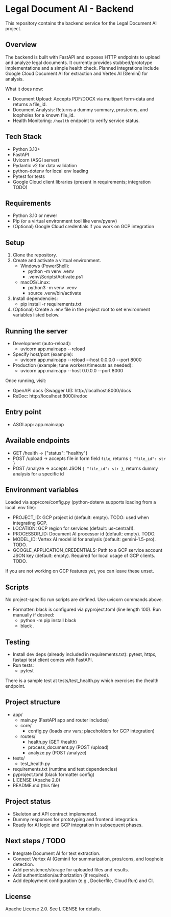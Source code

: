 # Legal Document AI - Backend

This repository contains the backend service for the Legal Document AI project.

## Overview
The backend is built with FastAPI and exposes HTTP endpoints to upload and analyze legal documents. 
It currently provides stubbed/prototype implementations and a simple health check. 
Planned integrations include Google Cloud Document AI for extraction and Vertex AI (Gemini) for analysis.

What it does now:
- Document Upload: Accepts PDF/DOCX via multipart form-data and returns a file_id.
- Document Analysis: Returns a dummy summary, pros/cons, and loopholes for a known file_id.
- Health Monitoring: `/health` endpoint to verify service status.

## Tech Stack
- Python 3.10+
- FastAPI
- Uvicorn (ASGI server)
- Pydantic v2 for data validation
- python-dotenv for local env loading
- Pytest for tests
- Google Cloud client libraries (present in requirements; integration TODO)

## Requirements
- Python 3.10 or newer
- Pip (or a virtual environment tool like venv/pyenv)
- (Optional) Google Cloud credentials if you work on GCP integration

## Setup
1. Clone the repository.
2. Create and activate a virtual environment.
   - Windows (PowerShell):
     - python -m venv .venv
     - .venv\\Scripts\\Activate.ps1
   - macOS/Linux:
     - python3 -m venv .venv
     - source .venv/bin/activate
3. Install dependencies:
   - pip install -r requirements.txt
4. (Optional) Create a .env file in the project root to set environment variables listed below.

## Running the server
- Development (auto-reload):
  - uvicorn app.main:app --reload
- Specify host/port (example):
  - uvicorn app.main:app --reload --host 0.0.0.0 --port 8000
- Production (example; tune workers/timeouts as needed):
  - uvicorn app.main:app --host 0.0.0.0 --port 8000

Once running, visit:
- OpenAPI docs (Swagger UI): http://localhost:8000/docs
- ReDoc: http://localhost:8000/redoc

## Entry point
- ASGI app: app.main:app

## Available endpoints
- GET /health → {"status": "healthy"}
- POST /upload → accepts file in form field `file`, returns `{ "file_id": str }`
- POST /analyze → accepts JSON `{ "file_id": str }`, returns dummy analysis for a specific id

## Environment variables
Loaded via app/core/config.py (python-dotenv supports loading from a local .env file):
- PROJECT_ID: GCP project id (default: empty). TODO: used when integrating GCP.
- LOCATION: GCP region for services (default: us-central1).
- PROCESSOR_ID: Document AI processor id (default: empty). TODO.
- MODEL_ID: Vertex AI model id for analysis (default: gemini-1.5-pro). TODO.
- GOOGLE_APPLICATION_CREDENTIALS: Path to a GCP service account JSON key (default: empty). Required for local usage of GCP clients. TODO.

If you are not working on GCP features yet, you can leave these unset.

## Scripts
No project-specific run scripts are defined. Use uvicorn commands above.
- Formatter: black is configured via pyproject.toml (line length 100). Run manually if desired:
  - python -m pip install black
  - black .

## Testing
- Install dev deps (already included in requirements.txt): pytest, httpx, fastapi test client comes with FastAPI.
- Run tests:
  - pytest

There is a sample test at tests/test_health.py which exercises the /health endpoint.

## Project structure
- app/
  - main.py (FastAPI app and router includes)
  - core/
    - config.py (loads env vars; placeholders for GCP integration)
  - routes/
    - health.py (GET /health)
    - process_document.py (POST /upload)
    - analyze.py (POST /analyze)
- tests/
  - test_health.py
- requirements.txt (runtime and test dependencies)
- pyproject.toml (black formatter config)
- LICENSE (Apache 2.0)
- README.md (this file)

## Project status
- Skeleton and API contract implemented.
- Dummy responses for prototyping and frontend integration.
- Ready for AI logic and GCP integration in subsequent phases.

## Next steps / TODO
- Integrate Document AI for text extraction.
- Connect Vertex AI (Gemini) for summarization, pros/cons, and loophole detection.
- Add persistence/storage for uploaded files and results.
- Add authentication/authorization (if required).
- Add deployment configuration (e.g., Dockerfile, Cloud Run) and CI.

## License
Apache License 2.0. See LICENSE for details.
